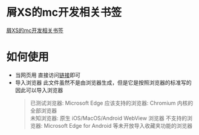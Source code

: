 # 屑XS的mc开发相关书签
[屑XS的mc开发相关书签](index.html)

# 如何使用
- 当网页用
  直接访问[链接](https://xiaozhisans.github.io/xsMcDevBookmarks/)即可
- 导入浏览器
  此文件虽然不是由浏览器生成，但是它是按照浏览器的标准写的  
  因此可以导入浏览器  
  > 已测试浏览器: Microsoft Edge
  > 应该支持的浏览器: Chromium 内核的全部浏览器  
  > 未知浏览器: 原生 iOS/MacOS/Android WebView 浏览器
  > 不支持的浏览器: Microsoft Edge for Android 等未开放导入收藏夹功能的浏览器  
